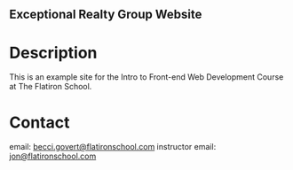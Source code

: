Exceptional Realty Group Website
---

# Description

This is an example site for the Intro to Front-end Web Development Course at The Flatiron School.

# Contact

email: becci.govert@flatironschool.com
instructor email: jon@flatironschool.com
